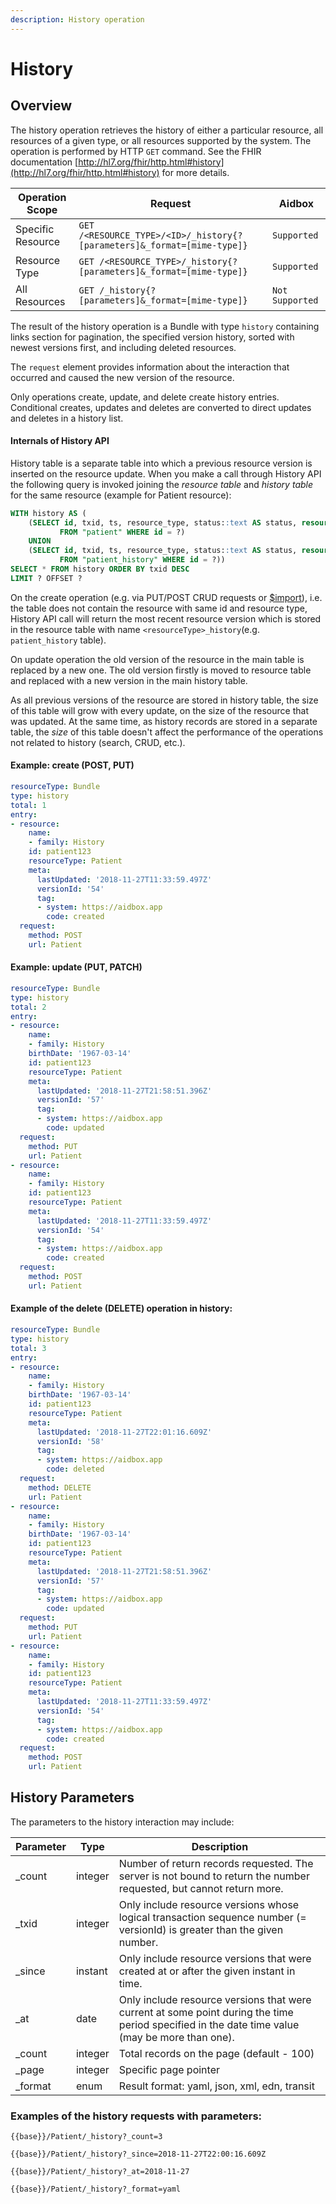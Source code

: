 ```yaml
---
description: History operation
---
```


# History

## Overview

The history operation retrieves the history of either a particular resource, all resources of a given type, or all resources supported by the system. The operation is performed by HTTP `GET` command. See the FHIR documentation [http://hl7.org/fhir/http.html#history](http://hl7.org/fhir/http.html#history) for more details.

| Operation Scope   | Request                                                                 | Aidbox          |
| ----------------- | ----------------------------------------------------------------------- | --------------- |
| Specific Resource | `GET /<RESOURCE_TYPE>/<ID>/_history{?[parameters]&_format=[mime-type]}` | `Supported`     |
| Resource Type     | `GET /<RESOURCE_TYPE>/_history{?[parameters]&_format=[mime-type]}`      | `Supported`     |
| All Resources     | `GET /_history{?[parameters]&_format=[mime-type]}`                      | `Not Supported` |

The result of the history operation is a Bundle with type `history` containing links section for pagination, the specified version history, sorted with newest versions first, and including deleted resources.

The `request` element provides information about the interaction that occurred and caused the new version of the resource.

Only operations create, update, and delete create history entries. Conditional creates, updates and deletes are converted to direct updates and deletes in a history list.

#### Internals of History API

History table is a separate table into which a previous resource version is inserted on the resource update. When you make a call through History API the following query is invoked joining the _resource table_ and _history table_ for the same resource (example for Patient resource):

```sql
WITH history AS (
    (SELECT id, txid, ts, resource_type, status::text AS status, resource, cts 
           FROM "patient" WHERE id = ?) 
    UNION 
    (SELECT id, txid, ts, resource_type, status::text AS status, resource, cts
           FROM "patient_history" WHERE id = ?)) 
SELECT * FROM history ORDER BY txid DESC
LIMIT ? OFFSET ?
```

On the create operation (e.g. via PUT/POST CRUD requests or [$import](../bulk-api/usdimport-and-fhir-import.md)), i.e. the table does not contain the resource with same id and resource type, History API call will return the most recent resource version which is stored in the resource table with name `<resourceType>_history`(e.g. `patient_history` table).

On update operation the old version of the resource in the main table is replaced by a new one. The old version firstly is moved to resource table and replaced with a new version in the main history table.

As all previous versions of the resource are stored in history table, the size of this table will grow with every update, on the size of the resource that was updated. At the same time, as history records are stored in a separate table, the _size_ of this table doesn't affect the performance of the operations not related to history (search, CRUD, etc.).

#### Example: create (POST, PUT)

```yaml
resourceType: Bundle
type: history
total: 1
entry:
- resource:
    name:
    - family: History
    id: patient123
    resourceType: Patient
    meta:
      lastUpdated: '2018-11-27T11:33:59.497Z'
      versionId: '54'
      tag:
      - system: https://aidbox.app
        code: created
  request:
    method: POST
    url: Patient
```

#### Example: update (PUT, PATCH)

```yaml
resourceType: Bundle
type: history
total: 2
entry:
- resource:
    name:
    - family: History
    birthDate: '1967-03-14'
    id: patient123
    resourceType: Patient
    meta:
      lastUpdated: '2018-11-27T21:58:51.396Z'
      versionId: '57'
      tag:
      - system: https://aidbox.app
        code: updated
  request:
    method: PUT
    url: Patient
- resource:
    name:
    - family: History
    id: patient123
    resourceType: Patient
    meta:
      lastUpdated: '2018-11-27T11:33:59.497Z'
      versionId: '54'
      tag:
      - system: https://aidbox.app
        code: created
  request:
    method: POST
    url: Patient
```

#### Example of the delete (DELETE) operation in history:

```yaml
resourceType: Bundle
type: history
total: 3
entry:
- resource:
    name:
    - family: History
    birthDate: '1967-03-14'
    id: patient123
    resourceType: Patient
    meta:
      lastUpdated: '2018-11-27T22:01:16.609Z'
      versionId: '58'
      tag:
      - system: https://aidbox.app
        code: deleted
  request:
    method: DELETE
    url: Patient
- resource:
    name:
    - family: History
    birthDate: '1967-03-14'
    id: patient123
    resourceType: Patient
    meta:
      lastUpdated: '2018-11-27T21:58:51.396Z'
      versionId: '57'
      tag:
      - system: https://aidbox.app
        code: updated
  request:
    method: PUT
    url: Patient
- resource:
    name:
    - family: History
    id: patient123
    resourceType: Patient
    meta:
      lastUpdated: '2018-11-27T11:33:59.497Z'
      versionId: '54'
      tag:
      - system: https://aidbox.app
        code: created
  request:
    method: POST
    url: Patient
```

## History Parameters

The parameters to the history interaction may include:

| Parameter | Type    | Description                                                                                                                                    |
| --------- | ------- | ---------------------------------------------------------------------------------------------------------------------------------------------- |
| \_count   | integer | Number of return records requested. The server is not bound to return the number requested, but cannot return more.                            |
| \_txid    | integer | Only include resource versions whose logical transaction sequence number (= versionId) is greater than the given number.                       |
| \_since   | instant | Only include resource versions that were created at or after the given instant in time.                                                        |
| \_at      | date    | Only include resource versions that were current at some point during the time period specified in the date time value (may be more than one). |
| \_count   | integer | Total records on the page (default - 100)                                                                                                      |
| \_page    | integer | Specific page pointer                                                                                                                          |
| \_format  | enum    | Result format: yaml, json, xml, edn, transit                                                                                                   |

### Examples of the history requests with parameters:

`{{base}}/Patient/_history?_count=3`

`{{base}}/Patient/_history?_since=2018-11-27T22:00:16.609Z`

`{{base}}/Patient/_history?_at=2018-11-27`

`{{base}}/Patient/_history?_format=yaml`
